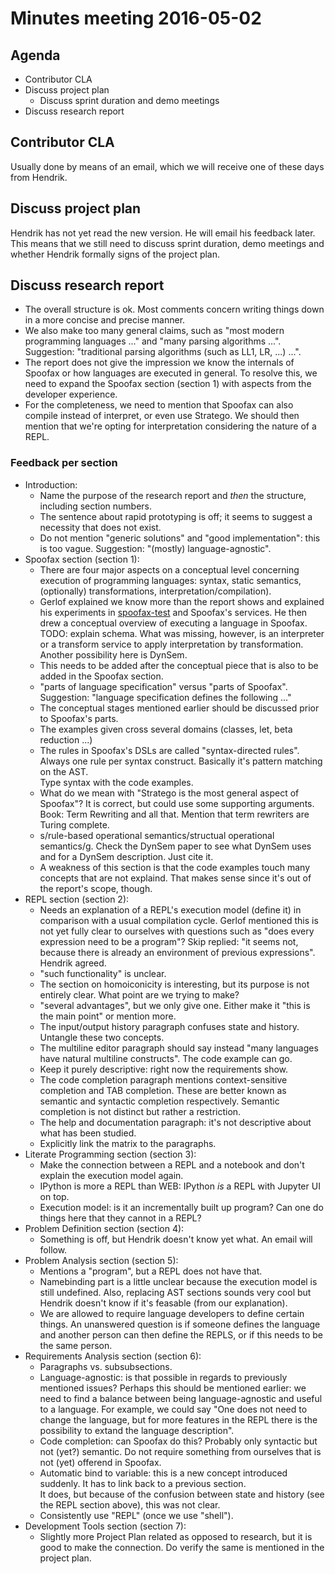 # Minutes meeting 2016-05-02

## Agenda

* Contributor CLA
* Discuss project plan
  * Discuss sprint duration and demo meetings
* Discuss research report

## Contributor CLA

Usually done by means of an email, which we will receive one of these days from
Hendrik.

## Discuss project plan

Hendrik has not yet read the new version. He will email his feedback later.
This means that we still need to discuss sprint duration, demo meetings and
whether Hendrik formally signs of the project plan.

## Discuss research report

* The overall structure is ok. Most comments concern writing things down in a
  more concise and precise manner.
* We also make too many general claims, such as "most modern programming
  languages ..." and "many parsing algorithms ...". Suggestion: "traditional
  parsing algorithms (such as LL1, LR, ...) ...".
* The report does not give the impression we know the internals of Spoofax or
  how languages are executed in general. To resolve this, we need to expand the
  Spoofax section (section 1) with aspects from the developer experience.
* For the completeness, we need to mention that Spoofax can also compile instead
  of interpret, or even use Stratego. We should then mention that we're opting
  for interpretation considering the nature of a REPL.

### Feedback per section

* Introduction:
  * Name the purpose of the research report and *then* the structure, including
    section numbers.
  * The sentence about rapid prototyping is off; it seems to suggest a
    necessity that does not exist.
  * Do not mention "generic solutions" and "good implementation": this is too
    vague. Suggestion: "(mostly) language-agnostic".
* Spoofax section (section 1):
  * There are four major aspects on a conceptual level concerning execution of
    programming languages: syntax, static semantics, (optionally)
    transformations, interpretation/compilation).
  * Gerlof explained we know more than the report shows and explained his
    experiments in [spoofax-test](https://github.com/spoofax-shell/spoofax-test)
    and Spoofax's services. He then drew a conceptual overview of executing a
    language in Spoofax. TODO: explain schema.
    What was missing, however, is an interpreter or a transform service to apply
    interpretation by transformation. Another possibility here is DynSem.
  * This needs to be added after the conceptual piece that is also to be added
    in the Spoofax section.
  * "parts of language specification" versus "parts of Spoofax". Suggestion:
    "language specification defines the following ..."
  * The conceptual stages mentioned earlier should be discussed prior to
    Spoofax's parts.
  * The examples given cross several domains (classes, let, beta reduction ...)
  * The rules in Spoofax's DSLs are called "syntax-directed rules". Always one
    rule per syntax construct. Basically it's pattern matching on the AST.  
    Type syntax with the code examples.
  * What do we mean with "Stratego is the most general aspect of Spoofax"? It is
    correct, but could use some supporting arguments. Book: Term Rewriting and
    all that. Mention that term rewriters are Turing complete.
  * s/rule-based operational semantics/structual operational semantics/g. Check
    the DynSem paper to see what DynSem uses and for a DynSem description. Just
    cite it.
  * A weakness of this section is that the code examples touch many concepts
    that are not explaind. That makes sense since it's out of the report's
    scope, though.
* REPL section (section 2):
  * Needs an explanation of a REPL's execution model (define it) in comparison
    with a usual compilation cycle. Gerlof mentioned this is not yet fully clear
    to ourselves with questions such as "does every expression need to be a
    program"? Skip replied: "it seems not, because there is already an
    environment of previous expressions". Hendrik agreed.
  * "such functionality" is unclear.
  * The section on homoiconicity is interesting, but its purpose is not entirely
    clear. What point are we trying to make?
  * "several advantages", but we only give one. Either make it "this is the main
    point" or mention more.
  * The input/output history paragraph confuses state and history. Untangle
    these two concepts.
  * The multiline editor paragraph should say instead "many languages have
    natural multiline constructs". The code example can go.
  * Keep it purely descriptive: right now the requirements show.
  * The code completion paragraph mentions context-sensitive completion and TAB
    completion. These are better known as semantic and syntactic completion
    respectively. Semantic completion is not distinct but rather a restriction.
  * The help and documentation paragraph: it's not descriptive about what has
    been studied.
  * Explicitly link the matrix to the paragraphs.
* Literate Programming section (section 3):
  * Make the connection between a REPL and a notebook and don't explain the
    execution model again.
  * IPython is more a REPL than WEB: IPython *is* a REPL with Jupyter UI on top.
  * Execution model: is it an incrementally built up program? Can one do things
    here that they cannot in a REPL?
* Problem Definition section (section 4):
  * Something is off, but Hendrik doesn't know yet what. An email will follow.
* Problem Analysis section (section 5):
  * Mentions a "program", but a REPL does not have that.
  * Namebinding part is a little unclear because the execution model is still
    undefined. Also, replacing AST sections sounds very cool but Hendrik doesn't
    know if it's feasable (from our explanation).
  * We are allowed to require language developers to define certain things. An
    unanswered question is if someone defines the language and another person
    can then define the REPLS, or if this needs to be the same person.
* Requirements Analysis section (section 6):
  * Paragraphs vs. subsubsections.
  * Language-agnostic: is that possible in regards to previously mentioned
    issues? Perhaps this should be mentioned earlier: we need to find a
    balance between being language-agnostic and useful to a language. For
    example, we could say "One does not need to change the language, but for
    more features in the REPL there is the possibility to extand the language
    description".
  * Code completion: can Spoofax do this? Probably only syntactic but not
    (yet?) semantic. Do not require something from ourselves that is not (yet)
    offerend in Spoofax.
  * Automatic bind to variable: this is a new concept introduced suddenly. It
    has to link back to a previous section.  
    It does, but because of the confusion between state and history (see the
    REPL section above), this was not clear.
  * Consistently use "REPL" (once we use "shell").
* Development Tools section (section 7):
  * Slightly more Project Plan related as opposed to research, but it is good to
    make the connection. Do verify the same is mentioned in the project plan.

